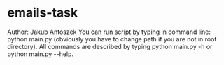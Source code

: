 # emails-task
Author: Jakub Antoszek
You can run script by typing in command line: python main.py <argument> (obviously you have to change path if you are not in root directory).
All commands are described by typing python main.py -h or python main.py --help.
